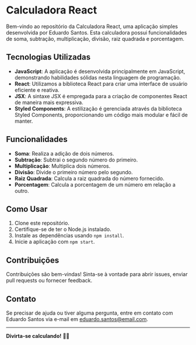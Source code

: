 # Calculadora React

Bem-vindo ao repositório da Calculadora React, uma aplicação simples desenvolvida por Eduardo Santos. Esta calculadora possui funcionalidades de soma, subtração, multiplicação, divisão, raiz quadrada e porcentagem.

## Tecnologias Utilizadas

- **JavaScript**: A aplicação é desenvolvida principalmente em JavaScript, demonstrando habilidades sólidas nesta linguagem de programação.
- **React**: Utilizamos a biblioteca React para criar uma interface de usuário eficiente e reativa.
- **JSX**: A sintaxe JSX é empregada para a criação de componentes React de maneira mais expressiva.
- **Styled Components**: A estilização é gerenciada através da biblioteca Styled Components, proporcionando um código mais modular e fácil de manter.

## Funcionalidades

- **Soma**: Realiza a adição de dois números.
- **Subtração**: Subtrai o segundo número do primeiro.
- **Multiplicação**: Multiplica dois números.
- **Divisão**: Divide o primeiro número pelo segundo.
- **Raiz Quadrada**: Calcula a raiz quadrada do número fornecido.
- **Porcentagem**: Calcula a porcentagem de um número em relação a outro.

## Como Usar

1. Clone este repositório.
2. Certifique-se de ter o Node.js instalado.
3. Instale as dependências usando `npm install`.
4. Inicie a aplicação com `npm start`.

## Contribuições

Contribuições são bem-vindas! Sinta-se à vontade para abrir issues, enviar pull requests ou fornecer feedback.

## Contato

Se precisar de ajuda ou tiver alguma pergunta, entre em contato com Eduardo Santos via e-mail em eduardo.santos@email.com.

---

**Divirta-se calculando!** 🧮✨
